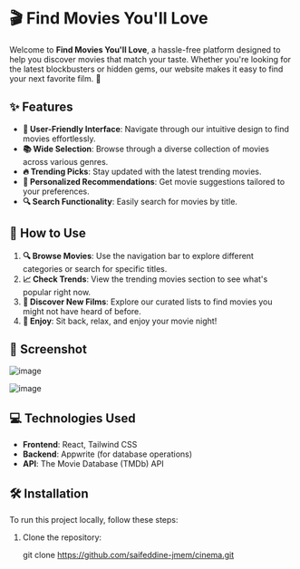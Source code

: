 # 🎬 Find Movies You'll Love

Welcome to **Find Movies You'll Love**, a hassle-free platform designed to help you discover movies that match your taste. Whether you're looking for the latest blockbusters or hidden gems, our website makes it easy to find your next favorite film. 🍿

## ✨ Features

- **🎨 User-Friendly Interface**: Navigate through our intuitive design to find movies effortlessly.
- **📚 Wide Selection**: Browse through a diverse collection of movies across various genres.
- **🔥 Trending Picks**: Stay updated with the latest trending movies.
- **🎯 Personalized Recommendations**: Get movie suggestions tailored to your preferences.
- **🔍 Search Functionality**: Easily search for movies by title.

## 🚀 How to Use

1. **🔍 Browse Movies**: Use the navigation bar to explore different categories or search for specific titles.
2. **📈 Check Trends**: View the trending movies section to see what's popular right now.
3. **🌟 Discover New Films**: Explore our curated lists to find movies you might not have heard of before.
4. **🎉 Enjoy**: Sit back, relax, and enjoy your movie night!

## 📸 Screenshot

 ![image](https://github.com/user-attachments/assets/80e22bc0-c0b0-4877-b142-1288e2bd051d)

  ![image](https://github.com/user-attachments/assets/79adfbda-f1b6-46ff-b93b-45f24402b1a2)

## 💻 Technologies Used

- **Frontend**: React, Tailwind CSS
- **Backend**: Appwrite (for database operations)
- **API**: The Movie Database (TMDb) API

## 🛠️ Installation

To run this project locally, follow these steps:

1. Clone the repository:
   
   git clone https://github.com/saifeddine-jmem/cinema.git
   
 



  
